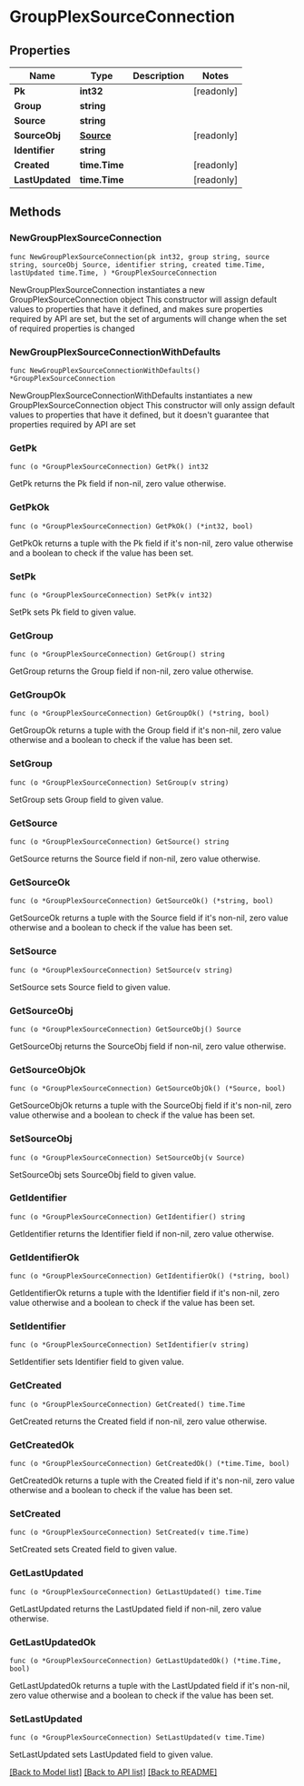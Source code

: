 # GroupPlexSourceConnection

## Properties

Name | Type | Description | Notes
------------ | ------------- | ------------- | -------------
**Pk** | **int32** |  | [readonly] 
**Group** | **string** |  | 
**Source** | **string** |  | 
**SourceObj** | [**Source**](Source.md) |  | [readonly] 
**Identifier** | **string** |  | 
**Created** | **time.Time** |  | [readonly] 
**LastUpdated** | **time.Time** |  | [readonly] 

## Methods

### NewGroupPlexSourceConnection

`func NewGroupPlexSourceConnection(pk int32, group string, source string, sourceObj Source, identifier string, created time.Time, lastUpdated time.Time, ) *GroupPlexSourceConnection`

NewGroupPlexSourceConnection instantiates a new GroupPlexSourceConnection object
This constructor will assign default values to properties that have it defined,
and makes sure properties required by API are set, but the set of arguments
will change when the set of required properties is changed

### NewGroupPlexSourceConnectionWithDefaults

`func NewGroupPlexSourceConnectionWithDefaults() *GroupPlexSourceConnection`

NewGroupPlexSourceConnectionWithDefaults instantiates a new GroupPlexSourceConnection object
This constructor will only assign default values to properties that have it defined,
but it doesn't guarantee that properties required by API are set

### GetPk

`func (o *GroupPlexSourceConnection) GetPk() int32`

GetPk returns the Pk field if non-nil, zero value otherwise.

### GetPkOk

`func (o *GroupPlexSourceConnection) GetPkOk() (*int32, bool)`

GetPkOk returns a tuple with the Pk field if it's non-nil, zero value otherwise
and a boolean to check if the value has been set.

### SetPk

`func (o *GroupPlexSourceConnection) SetPk(v int32)`

SetPk sets Pk field to given value.


### GetGroup

`func (o *GroupPlexSourceConnection) GetGroup() string`

GetGroup returns the Group field if non-nil, zero value otherwise.

### GetGroupOk

`func (o *GroupPlexSourceConnection) GetGroupOk() (*string, bool)`

GetGroupOk returns a tuple with the Group field if it's non-nil, zero value otherwise
and a boolean to check if the value has been set.

### SetGroup

`func (o *GroupPlexSourceConnection) SetGroup(v string)`

SetGroup sets Group field to given value.


### GetSource

`func (o *GroupPlexSourceConnection) GetSource() string`

GetSource returns the Source field if non-nil, zero value otherwise.

### GetSourceOk

`func (o *GroupPlexSourceConnection) GetSourceOk() (*string, bool)`

GetSourceOk returns a tuple with the Source field if it's non-nil, zero value otherwise
and a boolean to check if the value has been set.

### SetSource

`func (o *GroupPlexSourceConnection) SetSource(v string)`

SetSource sets Source field to given value.


### GetSourceObj

`func (o *GroupPlexSourceConnection) GetSourceObj() Source`

GetSourceObj returns the SourceObj field if non-nil, zero value otherwise.

### GetSourceObjOk

`func (o *GroupPlexSourceConnection) GetSourceObjOk() (*Source, bool)`

GetSourceObjOk returns a tuple with the SourceObj field if it's non-nil, zero value otherwise
and a boolean to check if the value has been set.

### SetSourceObj

`func (o *GroupPlexSourceConnection) SetSourceObj(v Source)`

SetSourceObj sets SourceObj field to given value.


### GetIdentifier

`func (o *GroupPlexSourceConnection) GetIdentifier() string`

GetIdentifier returns the Identifier field if non-nil, zero value otherwise.

### GetIdentifierOk

`func (o *GroupPlexSourceConnection) GetIdentifierOk() (*string, bool)`

GetIdentifierOk returns a tuple with the Identifier field if it's non-nil, zero value otherwise
and a boolean to check if the value has been set.

### SetIdentifier

`func (o *GroupPlexSourceConnection) SetIdentifier(v string)`

SetIdentifier sets Identifier field to given value.


### GetCreated

`func (o *GroupPlexSourceConnection) GetCreated() time.Time`

GetCreated returns the Created field if non-nil, zero value otherwise.

### GetCreatedOk

`func (o *GroupPlexSourceConnection) GetCreatedOk() (*time.Time, bool)`

GetCreatedOk returns a tuple with the Created field if it's non-nil, zero value otherwise
and a boolean to check if the value has been set.

### SetCreated

`func (o *GroupPlexSourceConnection) SetCreated(v time.Time)`

SetCreated sets Created field to given value.


### GetLastUpdated

`func (o *GroupPlexSourceConnection) GetLastUpdated() time.Time`

GetLastUpdated returns the LastUpdated field if non-nil, zero value otherwise.

### GetLastUpdatedOk

`func (o *GroupPlexSourceConnection) GetLastUpdatedOk() (*time.Time, bool)`

GetLastUpdatedOk returns a tuple with the LastUpdated field if it's non-nil, zero value otherwise
and a boolean to check if the value has been set.

### SetLastUpdated

`func (o *GroupPlexSourceConnection) SetLastUpdated(v time.Time)`

SetLastUpdated sets LastUpdated field to given value.



[[Back to Model list]](../README.md#documentation-for-models) [[Back to API list]](../README.md#documentation-for-api-endpoints) [[Back to README]](../README.md)


